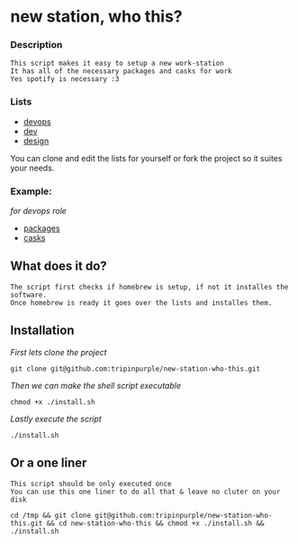 # new station, who this?

### Description

	This script makes it easy to setup a new work-station
	It has all of the necessary packages and casks for work
	Yes spotify is necessary :3

### Lists

- [devops](lists/devops)
- [dev](lists/dev)
- [design](lists/design)

You can clone and edit the lists for yourself or fork the project so it suites your needs.

### Example:
<i>for devops role</i>

- [packages](lists/devops/packages.txt)<br>
- [casks](lists/devops/casks.txt)

## What does it do?

	The script first checks if homebrew is setup, if not it installes the software.
	Once homebrew is ready it goes over the lists and installes them.

## Installation

<i>First lets clone the project</i>
```
git clone git@github.com:tripinpurple/new-station-who-this.git
```

<i>Then we can make the shell script executable</i>
```
chmod +x ./install.sh
```

<i>Lastly execute the script</i>
```
./install.sh
```

## Or a one liner
	This script should be only executed once
	You can use this one liner to do all that & leave no cluter on your disk
```
cd /tmp && git clone git@github.com:tripinpurple/new-station-who-this.git && cd new-station-who-this && chmod +x ./install.sh && ./install.sh
```
